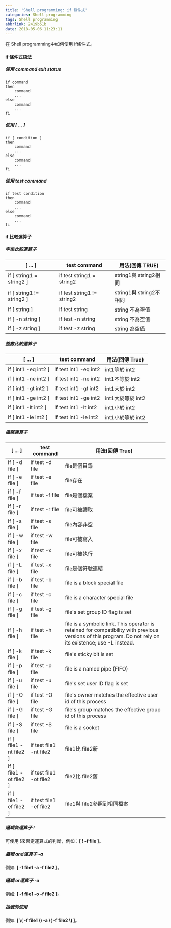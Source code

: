 ```yaml
---
title: 'Shell programming: if 條件式'
categories: Shell programming
tags: Shell programming
abbrlink: 2419b51b
date: 2018-05-06 11:23:11
---
```



在 Shell programming中如何使用 if條件式。

#### if 條件式語法

##### 使用 command exit status

    if command
    then
        command
        ...
    else
        command
        ...
    fi

##### 使用 [ ... ]

    if [ condition ]
    then
        command
        ...
    else
        command
        ...
    fi

##### 使用 test command

    if test condition
    then
        command
        ...
    else
        command
        ...
    fi

#### if 比較運算子

##### 字串比較運算子

| [ ... ]                   | test command                   | 用法(回傳 TRUE)         |
| ------------------------- | ------------------------------ | ----------------------- |
| if [ string1 = string2 ]  | if test string1 = string2      | string1與 string2相同   |
| if [ string1 != string2 ] | if test string1 != string2     | string1與 string2不相同 |
| if [ string ]             | if test string                 | string 不為空值         |
| if [ -n string ]          | if test -n string              | string 不為空值         |
| if [ -z string ]          | if test -z string              | string 為空值           |

##### 整數比較運算子

| [ ... ]              | test command          | 用法(回傳 True)        |
| -------------------- | --------------------- | ---------------------- |
| if [ int1 -eq int2 ] | if test int1 -eq int2 | int1等於 int2          |
| if [ int1 -ne int2 ] | if test int1 -ne int2 | int1不等於 int2        |
| if [ int1 -gt int2 ] | if test int1 -gt int2 | int1大於 int2          |
| if [ int1 -ge int2 ] | if test int1 -ge int2 | int1大於等於 int2      |
| if [ int1 -lt int2 ] | if test int1 -lt int2 | int1小於 int2          |
| if [ int1 -le int2 ] | if test int1 -le int2 | int1小於等於 int2      |

##### 檔案運算子

| [ ... ]                | test command            | 用法(回傳 True)                                             |
| ---------------------- | ----------------------- | ----------------------------------------------------------- |
| if [ -d file ]         | if test -d file         | file是個目錄                                                |
| if [ -e file ]         | if test -e file         | file存在                                                    |
| if [ -f file ]         | if test -f file         | file是個檔案                                                |
| if [ -r file ]         | if test -r file         | file可被讀取                                                |
| if [ -s file ]         | if test -s file         | file內容非空                                                |
| if [ -w file ]         | if test -w file         | file可被寫入                                                |
| if [ -x file ]         | if test -x file         | file可被執行                                                |
| if [ -L file ]         | if test -x file         | file是個符號連結                                            |
| if [ -b file ]         | if test -b file         | file is a block special file                                |
| if [ -c file ]         | if test -c file         | file is a character special file                            |
| if [ -g file ]         | if test -g file         | file's set group ID flag is set                             |
| if [ -h file ]         | if test -h file         | file is a symbolic link. This operator is retained for compatibility with previous versions of this program. Do not rely on its existence; use -L instead. |
| if [ -k file ]         | if test -k file         | file's sticky bit is set |
| if [ -p file ]         | if test -p file         | file is a named pipe (FIFO) |
| if [ -u file ]         | if test -u file         | file's set user ID flag is set |
| if [ -O file ]         | if test -O file         | file's owner matches the effective user id of this process  |
| if [ -G file ]         | if test -G file         | file's group matches the effective group id of this process |
| if [ -S file ]         | if test -S file         | file is a socket                                            |
| if [ file1 -nt file2 ] | if test file1 -nt file2 | file1比 file2新                             |
| if [ file1 -ot file2 ] | if test file1 -ot file2 | file2比 file2舊                             |
| if [ file1 -ef file2 ] | if test file1 -ef file2 | file1與 file2參照到相同檔案                 |

##### 邏輯負運算子 !

可使用 !來否定運算式的判斷，例如：**[ ! -f file ]**。

##### 邏輯 and運算子 -a

例如: **[ -f file1  -a  -f file2 ]**。

##### 邏輯 or運算子 -o

例如: **[ -f file1  -o  -f file2 ]**。

##### 括號的使用

例如: **[ \\( -f file1 \\)  -a  \\(  -f file2 \\) ]**。
